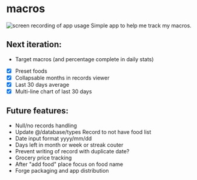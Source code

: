 # macros
![screen recording of app usage](assets/macros-v3.gif)
Simple app to help me track my macros.

## Next iteration:
- Target macros (and percentage complete in daily stats)
- [x] Preset foods
- [x] Collapsable months in records viewer
- [x] Last 30 days average
- [x] Multi-line chart of last 30 days

## Future features:
- Null/no records handling
- Update @/database/types Record to not have food list
- Date input format yyyy/mm/dd
- Days left in month or week or streak couter
- Prevent writing of record with duplicate date?
- Grocery price tracking
- After "add food" place focus on food name
- Forge packaging and app distribution

